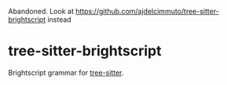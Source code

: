 Abandoned. Look at https://github.com/ajdelcimmuto/tree-sitter-brightscript instead

# tree-sitter-brightscript

Brightscript grammar for [tree-sitter](https://github.com/tree-sitter/tree-sitter).
